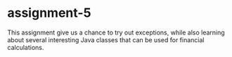 # assignment-5
This assignment give us a chance to try out exceptions, while also learning about several interesting Java classes that can be used for financial calculations.
